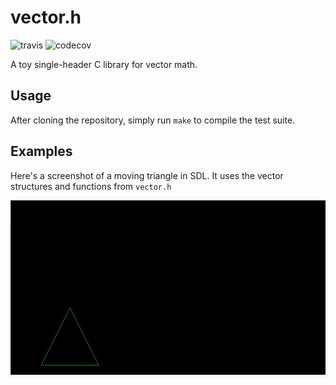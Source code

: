 # vector.h
![travis](https://travis-ci.org/ranguli/vector.h.svg?branch=master) ![codecov](https://codecov.io/gh/ranguli/vector.h/branch/master/graph/badge.svg)

A toy single-header C library for vector math.

## Usage
After cloning the repository, simply run `make` to compile the test suite.

## Examples
Here's a screenshot of a moving triangle in SDL. It uses the vector structures
and functions from `vector.h`

![triangle_example](examples/triangle_example.gif)
